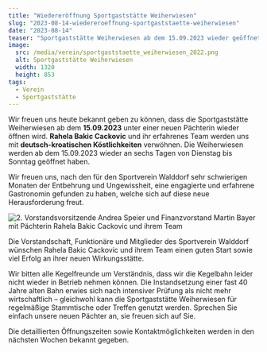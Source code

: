 ```yaml
---
title: "Wiedereröffnung Sportgaststätte Weiherwiesen"
slug: "2023-08-14-wiedereroeffnung-sportgaststaette-weiherwiesen"
date: "2023-08-14"
teaser: "Sportgaststätte Weiherwiesen ab dem 15.09.2023 wieder geöffnet!"
image:
  src: /media/verein/sportgaststaette_weiherwiesen_2022.png
  alt: Sportgaststätte Weiherwiesen
  width: 1320
  height: 853
tags:
  - Verein
  - Sportgaststätte
---
```

Wir freuen uns heute bekannt geben zu können, dass die Sportgaststätte Weiherwiesen ab dem **15.09.2023** unter einer neuen Pächterin wieder öffnen wird. **Rahela Bakic Cackovic** und ihr erfahrenes Team werden uns mit **deutsch-kroatischen Köstlichkeiten** verwöhnen. Die Weiherwiesen werden ab dem 15.09.2023 wieder an sechs Tagen von Dienstag bis Sonntag geöffnet haben.

Wir freuen uns, nach den für den Sportverein Walddorf sehr schwierigen Monaten der Entbehrung und Ungewissheit, eine engagierte und erfahrene Gastronomin gefunden zu haben, welche sich auf diese neue Herausforderung freut.

![2. Vorstandsvorsitzende Andrea Speier und Finanzvorstand Martin Bayer mit Pächterin Rahela Bakic Cackovic und ihrem Team](/media/2023/2023-08-14-gruppenbild-paechter.jpg)

Die Vorstandschaft, Funktionäre und Mitglieder des Sportverein Walddorf wünschen Rahela Bakic Cackovic und ihrem Team einen guten Start sowie viel Erfolg an ihrer neuen Wirkungsstätte.

Wir bitten alle Kegelfreunde um Verständnis, dass wir die Kegelbahn leider nicht wieder in Betrieb nehmen können. Die Instandsetzung einer fast 40 Jahre alten Bahn erwies sich nach intensiver Prüfung als nicht mehr wirtschaftlich – gleichwohl kann die Sportgaststätte Weiherwiesen für regelmäßige Stammtische oder Treffen genutzt werden. Sprechen Sie einfach unsere neuen Pächter an, sie freuen sich auf Sie.

Die detaillierten Öffnungszeiten sowie Kontaktmöglichkeiten werden in den nächsten Wochen bekannt gegeben.
